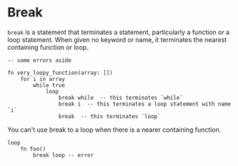 # Break

`break` is a statement that terminates a statement, particularly a function or a loop statement. When given no keyword or name, it terminates the nearest containing function or loop.

```stick
-- some errors aside

fn very_loopy_function(array: [])
    for i in array
        while true
            loop
                break while  -- this terminates `while`
                break i  -- this terminates a loop statement with name `i`
                break  -- this terminates `loop`

```

You can't use break to a loop when there is a nearer containing function.

```stick
loop
    fn foo()
        break loop -- error

```
